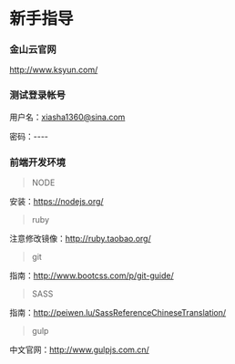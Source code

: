# 新手指导

### 金山云官网

http://www.ksyun.com/

### 测试登录帐号

用户名：xiasha1360@sina.com

密码：----


### 前端开发环境

> NODE

安装：https://nodejs.org/


> ruby

注意修改镜像：http://ruby.taobao.org/

> git

指南：http://www.bootcss.com/p/git-guide/


> SASS

指南：http://peiwen.lu/SassReferenceChineseTranslation/


> gulp

中文官网：http://www.gulpjs.com.cn/







